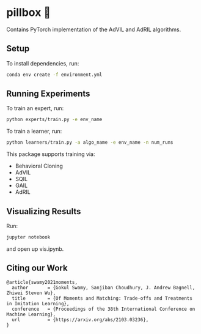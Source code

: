 # pillbox 💊
Contains PyTorch implementation of the AdVIL and AdRIL algorithms.

## Setup
To install dependencies, run:
```bash
conda env create -f environment.yml
```

## Running Experiments
To train an expert, run:
```bash
python experts/train.py -e env_name
```

To train a learner, run:
```bash
python learners/train.py -a algo_name -e env_name -n num_runs
```
This package supports training via:
- Behavioral Cloning
- AdVIL
- SQIL
- GAIL
- AdRIL

## Visualizing Results
Run:
```bash
jupyter notebook
```
and open up vis.ipynb.

## Citing our Work
```
@article{swamy2021moments,
  author       = {Gokul Swamy, Sanjiban Choudhury, J. Andrew Bagnell, Zhiwei Steven Wu},
  title        = {Of Moments and Matching: Trade-offs and Treatments in Imitation Learning},
  conference   = {Proceedings of the 38th International Conference on Machine Learning},
  url          = {https://arxiv.org/abs/2103.03236},
}
```
